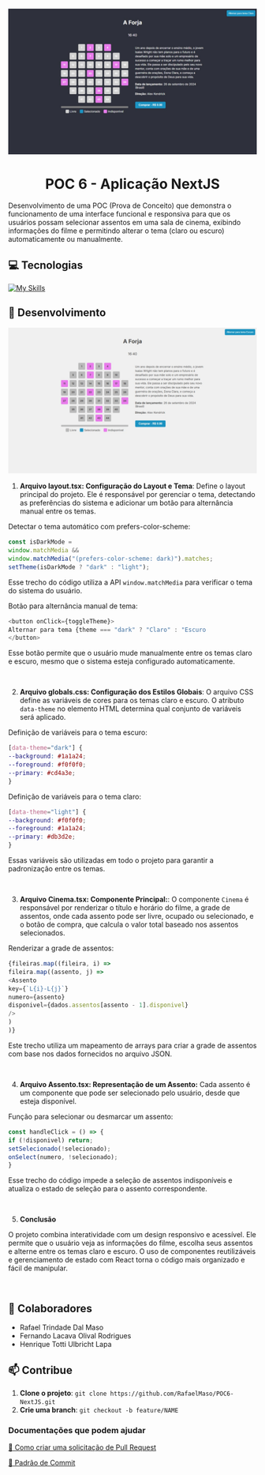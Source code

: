 <p align="center">
  <img src="projeto-darkmode.jpeg" alt="POC 6 - Aplicação NextJS">
</p>

<h1 align="center" style="font-weight: bold;">POC 6 - Aplicação NextJS</h1>

Desenvolvimento de uma POC (Prova de Conceito) que demonstra o funcionamento de uma interface funcional e responsiva para que os usuários possam selecionar assentos em uma sala de
cinema, exibindo informações do filme e permitindo alterar o tema (claro ou escuro) automaticamente ou manualmente.

<h2 id="tecnologias">💻 Tecnologias</h2>

[![My Skills](https://skillicons.dev/icons?i=css,js,typescript,nextjs&theme=light)](https://skillicons.dev)

<h2 id="comecando">🚀 Desenvolvimento</h2>

<p align="center">
  <img src="projeto-lightmode.jpeg" alt="POC 6 - Aplicação NextJS">
</p>

1. **Arquivo layout.tsx: Configuração do Layout e Tema**: Define o layout principal do projeto. Ele é responsável por gerenciar o tema, detectando as preferências do sistema e adicionar um botão para alternância manual entre os temas.

Detectar o tema automático com prefers-color-scheme:

```js
const isDarkMode =
window.matchMedia &&
window.matchMedia("(prefers-color-scheme: dark)").matches;
setTheme(isDarkMode ? "dark" : "light");
```

Esse trecho do código utiliza a API `window.matchMedia` para verificar o tema do sistema do usuário.

Botão para alternância manual de tema:

```js
<button onClick={toggleTheme}>
Alternar para tema {theme === "dark" ? "Claro" : "Escuro
</button>
```

Esse botão permite que o usuário mude manualmente entre os temas claro e escuro, mesmo que o sistema esteja configurado automaticamente.

<br>

2. **Arquivo globals.css: Configuração dos Estilos Globais**: O arquivo CSS define as variáveis de cores para os temas claro e escuro. O atributo `data-theme` no elemento HTML determina qual conjunto de variáveis será aplicado.

Definição de variáveis para o tema escuro:

```css
[data-theme="dark"] {
--background: #1a1a24;
--foreground: #f0f0f0;
--primary: #cd4a3e;
}
```

Definição de variáveis para o tema claro:

```css
[data-theme="light"] {
--background: #f0f0f0;
--foreground: #1a1a24;
--primary: #db3d2e;
}
```

Essas variáveis são utilizadas em todo o projeto para garantir a padronização entre os temas.

<br>

3. **Arquivo Cinema.tsx: Componente Principal:**: O componente `Cinema` é responsável por renderizar o título e horário do filme, a grade de assentos, onde cada assento pode ser livre, ocupado ou selecionado, e o botão de compra, que calcula o valor total baseado nos assentos selecionados.

Renderizar a grade de assentos:

```js
{fileiras.map((fileira, i) =>
fileira.map((assento, j) =>
<Assento
key={`L{i}-L{j}`}
numero={assento}
disponivel={dados.assentos[assento - 1].disponivel}
/>
)
)}
```

Este trecho utiliza um mapeamento de arrays para criar a grade de assentos com base nos dados fornecidos no arquivo JSON.

<br>

4. **Arquivo Assento.tsx: Representação de um Assento:** Cada assento é um componente que pode ser selecionado pelo usuário, desde que esteja disponível.

Função para selecionar ou desmarcar um assento:

```js
const handleClick = () => {
if (!disponivel) return;
setSelecionado(!selecionado);
onSelect(numero, !selecionado);
}
```

Esse trecho do código impede a seleção de assentos indisponíveis e atualiza o estado de seleção para o assento correspondente.

<br>

5. **Conclusão**

O projeto combina interatividade com um design responsivo e acessível. Ele permite que o usuário veja as informações do filme, escolha seus assentos e alterne entre os temas claro e escuro. O uso de componentes reutilizáveis e gerenciamento de estado com React torna o código mais organizado e fácil de manipular.

<br>

<h2 id="colabs">🤝 Colaboradores</h2>

- Rafael Trindade Dal Maso
- Fernando Lacava Olival Rodrigues
- Henrique Totti Ulbricht Lapa

<h2 id="contribue">📫 Contribue</h2>

1. **Clone o projeto**: `git clone https://github.com/RafaelMaso/POC6-NextJS.git`
2. **Crie uma branch**: `git checkout -b feature/NAME`

<h3>Documentações que podem ajudar</h3>

[📝 Como criar uma solicitação de Pull Request](https://www.atlassian.com/br/git/tutorials/making-a-pull-request)

[💾 Padrão de Commit](https://gist.github.com/joshbuchea/6f47e86d2510bce28f8e7f42ae84c716)
